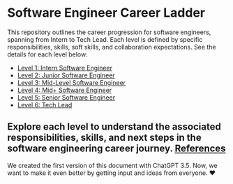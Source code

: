 # Software Engineer Career Ladder

This repository outlines the career progression for software engineers, spanning from Intern to Tech Lead. Each level is defined by specific responsibilities, skills, soft skills, and collaboration expectations. See the details for each level below:

- [Level 1: Intern Software Engineer](Level%201%20-%20Intern%20Software%20Engineer.md)
- [Level 2: Junior Software Engineer](Level%202%20-%20Junior%20Software%20Engineer.md)
- [Level 3: Mid-Level Software Engineer](Level%203%20-%20Mid-Level%20Software%20Engineer.md)
- [Level 4: Mid+ Software Engineer](Level%204%20-%20Mid%2B%20Software%20Engineer.md)
- [Level 5: Senior Software Engineer](Level%205%20-%20Senior%20Software%20Engineer.md)
- [Level 6: Tech Lead](Level%206%20-%20Tech%20Lead.md)

Explore each level to understand the associated responsibilities, skills, and next steps in the software engineering career journey.
[References](References.md)
---

We created the first version of this document with ChatGPT 3.5. Now, we want to make it even better by getting input and ideas from everyone. ❤️
